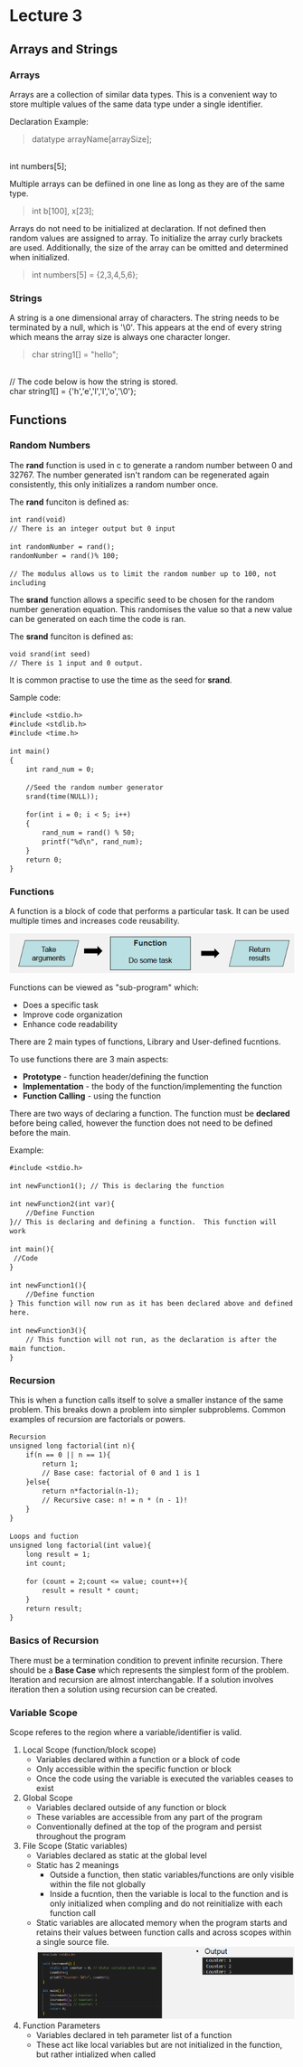 # Lecture 3

## Arrays and Strings

### Arrays

Arrays are a collection of similar data types.
This is a convenient way to store multiple values of the same data type under a single identifier.

Declaration Example:
 > datatype arrayName[arraySize];
 <br>
 int numbers[5];

Multiple arrays can be defiined in one line as long as they are of the same type.

> int b[100], x[23];

Arrays do not need to be initialized at declaration. If not defined then random values are assigned to array. 
To initialize the array curly brackets are used. Additionally, the size of the array can be omitted and determined when initialized.
> int numbers[5] = {2,3,4,5,6};

### Strings

A string is a one dimensional array of characters. The string needs to be terminated by a null, which is '\0'. This appears at the end of every string which means the array size is always one character longer.

> char string1[] = "hello";
<br>
// The code below is how the string is stored.<br>
 char string1[] = {'h','e','l','l','o','\0'};

## Functions

### Random Numbers

The **rand** function is used in c to generate a random number between 0 and 32767. The number generated isn't random can be regenerated again consistently, this only initializes a random number once.

The **rand** funciton is defined as:
```
int rand(void)
// There is an integer output but 0 input

int randomNumber = rand();
randomNumber = rand()% 100;

// The modulus allows us to limit the random number up to 100, not including
```

The **srand** function allows a specific seed to be chosen for the random number generation equation. This randomises the value so that a new value can be generated on each time the code is ran. 

The **srand** funciton is defined as:
```
void srand(int seed)
// There is 1 input and 0 output.
```
It is common practise to use the time as the seed for **srand**.

Sample code:
```
#include <stdio.h>
#include <stdlib.h>
#include <time.h>

int main()
{
    int rand_num = 0;

    //Seed the random number generator
    srand(time(NULL));

    for(int i = 0; i < 5; i++)
    {
        rand_num = rand() % 50;
        printf("%d\n", rand_num);    
    }
    return 0;
}
```
### Functions
A function is a block of code that performs a particular task. It can be used multiple times and increases code reusability.


![Flow chart of a Function](Function_Diagram.png)

Functions can be viewed as "sub-program" which:
* Does a specific task
* Improve code organization
* Enhance code readability
  
There are 2 main types of functions, Library and User-defined fucntions.

To use functions there are 3 main aspects:
* **Prototype** - function header/defining the function
* **Implementation** - the body of the function/implementing the function
* **Function Calling** - using the function

There are two ways of declaring a function. The function must be __declared__ before being called, however the function does not need to be defined before the main.

Example:
```
#include <stdio.h>

int newFunction1(); // This is declaring the function

int newFunction2(int var){
    //Define Function
}// This is declaring and defining a function.  This function will work

int main(){
 //Code
}

int newFunction1(){
    //Define function
} This function will now run as it has been declared above and defined here.

int newFunction3(){
    // This function will not run, as the declaration is after the main function.
}
```

### Recursion

This is when a function calls itself to solve a smaller instance of the same problem. This breaks down a problem into simpler subproblems.
Common examples of recursion are factorials or powers.

```
Recursion
unsigned long factorial(int n){
    if(n == 0 || n == 1){
        return 1; 
        // Base case: factorial of 0 and 1 is 1
    }else{
        return n*factorial(n-1);
        // Recursive case: n! = n * (n - 1)!
    }
}

Loops and fuction
unsigned long factorial(int value){
    long result = 1;
    int count;

    for (count = 2;count <= value; count++){
        result = result * count;
    }
    return result;
}
```

### Basics of Recursion

There must be a termination condition to prevent infinite recursion.
There should be a __Base Case__ which represents the simplest form of the problem.
Iteration and recursion are almost interchangable. If a solution involves iteration then a solution using recursion can be created.

### Variable Scope

Scope referes to the region where a variable/identifier is valid.

1. Local Scope (function/block scope)
   * Variables declared within a function or a block of code
   * Only accessible within the specific function or block
   * Once the code using the variable is executed the variables ceases to exist
2. Global Scope
   * Variables declared outside of any function or block
   * These variables are accessible from any part of the program
   * Conventionally defined at the top of the program and persist throughout the program
3. File Scope (Static variables)
   * Variables declared as static at the global level
   * Static has 2 meanings
     * Outside a function, then static variables/functions are only visible within the file not globally
     * Inside a fucntion, then the variable is local to the function and is only initialized when compling and do not reinitialize with each function call
   * Static variables are allocated memory when the program starts and retains their values between function calls and across scopes within a single source file.
    ![Example of Static Variables](static_var.png)
4. Function Parameters
   * Variables declared in teh parameter list of a function
   * These act like local variables but are not initialized in the function, but rather intialized when called
  

